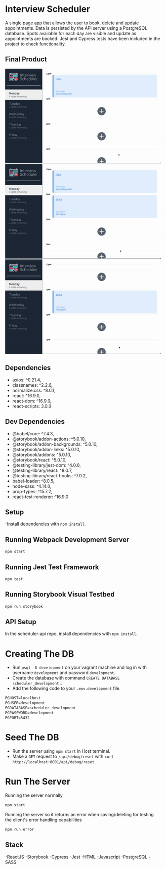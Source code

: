 # Interview Scheduler

A single page app that allows the user to book, delete and update appointments. Data is persisted by the API server using a PostgreSQL database. Spots available for each day are visible and update as appointments are booked. Jest and Cypress tests have been included in the project to check functionality.  

## Final Product
![adding appointments](https://github.com/licorm/scheduler/blob/master/docs/Create-Appointment.gif?raw=true)
![deleting appointments](https://github.com/licorm/scheduler/blob/master/docs/Delete-Appointment.gif?raw=true)
![editing appointments](https://github.com/licorm/scheduler/blob/master/docs/Edit-Appointment.gif?raw=true)

## Dependencies

- axios: ^0.21.4,
- classnames: ^2.2.6,
- normalize.css: ^8.0.1,
- react: ^16.9.0,
- react-dom: ^16.9.0,
- react-scripts: 3.0.0

## Dev Dependencies

- @babel/core: ^7.4.3,
- @storybook/addon-actions: ^5.0.10,
- @storybook/addon-backgrounds: ^5.0.10,
- @storybook/addon-links: ^5.0.10,
- @storybook/addons: ^5.0.10,
- @storybook/react: ^5.0.10,
- @testing-library/jest-dom: ^4.0.0,
- @testing-library/react: ^8.0.7,
- @testing-library/react-hooks: ^7.0.2,
- babel-loader: ^8.0.5,
- node-sass: ^4.14.0,
- prop-types: ^15.7.2,
- react-test-renderer: ^16.9.0

## Setup

-Install dependencies with `npm install`.

## Running Webpack Development Server

```sh
npm start
```

## Running Jest Test Framework

```sh
npm test
```

## Running Storybook Visual Testbed

```sh
npm run storybook
```

## API Setup

In the scheduler-api repo, install dependencies with `npm install`.

# Creating The DB

- Run `psql -U development` on your vagrant machine and log in with username `development` and password `development`.
- Create the database with command `CREATE DATABASE scheduler_development;`.
- Add the following code to your `.env.development` file.
```
PGHOST=localhost
PGUSER=development
PGDATABASE=scheduler_development
PGPASSWORD=development
PGPORT=5432
```

# Seed The DB

- Run the server using `npm start` in Host terminal.
- Make a `GET` request to `/api/debug/reset` with `curl http://localhost:8001/api/debug/reset`.

# Run The Server

Running the server normally
```sh
npm start
```

Running the server so it returns an error when saving/deleting for testing the client's error handling capabilities
```sh
npm run error
```

## Stack
-ReactJS
-Storybook
-Cypress
-Jest
-HTML
-Javascript
-PostgreSQL
-SASS
